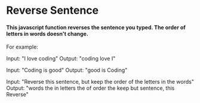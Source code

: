 # Reverse Sentence

#### This javascript function reverses the sentence you typed. The order of letters in words doesn't change.

For example:

Input: "I love coding"
Output: "coding love I"

Input: "Coding is good"
Output: "good is Coding"

Input: "Reverse this sentence, but keep the order of the letters in the words"
Output: "words the in letters the of order the keep but sentence, this Reverse"
